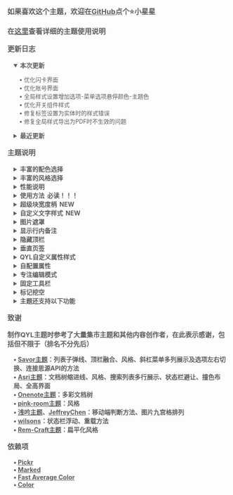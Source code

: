 <p style="opacity: 0.7; font-weight: bold; font-size: 16px">如果喜欢这个主题，欢迎在<a href="https://github.com/QYLexpired/QYL-theme">GitHub</a>点个⭐小星星</p>
<p style="opacity: 0.7; font-weight: bold; font-size: 16px">在<a href="https://icnmjy02sv9g.feishu.cn/wiki/IdZdwz9QRiFOB6khOmIcIdy0n9c?from=from_copylink">这里</a>查看详细的主题使用说明</p>
<p style="opacity: 0.7; font-weight: bold; font-size: 16px; color: var(--b3-theme-primary)">更新日志</p>
<details style="padding-left: 1em; width: fit-content" open>
<summary style="opacity: 0.7; font-weight: bold; font-size: 14px; cursor: pointer">本次更新</summary>
<p style="opacity: 0.7; font-size: 13px; padding-left: 1em">• 优化闪卡界面<br>• 优化账号界面<br>• 全局样式设置增加选项-菜单选项悬停颜色-主题色<br>• 优化开关组件样式<br>• 修复标签设置为实体时的样式错误<br>• 修复全局样式导出为PDF时不生效的问题</p>
</details>
<details style="padding-left: 1em">
<summary style="opacity: 0.7; font-weight: bold; font-size: 14px; cursor: pointer">最近更新</summary>
<p style="opacity: 0.7; font-size: 13px; padding-left: 1em">• QYL自定义属性增加选项-列表视图-时间轴<br>• 重做部分主题动画<br>• 重做块折叠效果<br>• 优化列表转脑图、看板、表格样式<br>• 优化大量细节<br>• 修复关闭QYL自定义属性再重新开启时，CSS自定义属性无法生效的问题<br>• 修复开启全高布局时非protyle窗口样式异常的问题<br>• 明亮模式增加预设配色-余辉<br>• 暗黑模式增加预设配色-隐迹、金樽<br>• 重做青柠配色<br>• 重做薄荷配色<br>• 重做文档树缩进线、多彩文档树、边框化文档树及三者联动效果<br>• 全局样式增加选项-侧栏颜色-与停靠栏一致<br>• 全局样式增加选项-标题颜色-多彩（随主题色变化）<br>• 修复切换明亮/暗黑模式时配色异常的问题<br>• 重做部分input组件样式<br>• 简化反链面板样式并移除吸顶效果<br>• 优化所有配色的线条颜色<br>• 优化switch组件动画效果<br>• 适配数据库分组和卡片视图字段显示<br>• 重做编辑器全宽显示功能，更改为编辑器宽度调整（鼠标右键点击此按钮进行设置）<br>• 优化显示行内备注功能：<br>&nbsp;&nbsp;1.右侧、左侧备注的显示效果可随文档宽度自适应<br>&nbsp;&nbsp;2.支持调节侧边备注宽度（通过拖拽侧边备注的竖向线条调整，双击可恢复默认宽度）<br>&nbsp;&nbsp;3.可通过面包屑按钮来隐藏特定文档的备注<br>• 优化块全宽显示的性能，且不再需要单独开启<br>• <span style="color: var(--b3-theme-primary)">重大更新</span>：增加颜色选项-主题色随题头图变化（注意：此功能需消耗一定性能，请按需启用）<br>• <span style="color: var(--b3-theme-primary)">重大更新</span>：增加元素选项-全局样式设置，右键点击此按钮，可直接在窗口设置全局元素样式，同时删除以下选项：多彩标题和大纲、多彩标签和多彩行级代码、超链接图标、列表多级序号（通过全局样式设置来启用）</p>
</details>
<p style="opacity: 0.7; font-weight: bold; font-size: 16px; color: var(--b3-theme-primary)">主题说明</p>
<details style="padding-left: 1em">
<summary style="opacity: 0.7; font-weight: bold; font-size: 14px; cursor: pointer">丰富的配色选择</summary>
<p style="opacity: 0.7; font-size: 13px; padding-left: 1em">主题提供自定义主题色功能，通过选取色相、饱和度、亮度来搭配出你喜欢的效果<br>主题还额外内置了超过40种预设日夜配色<br>注意：由于部分移动设备不支持OKLCH色彩空间，因此自定义主题色不会生效<br>由于预设配色较多，无法保证全部完善，有任何问题欢迎反馈</p>
</details>
<details style="padding-left: 1em">
<summary style="opacity: 0.7; font-weight: bold; font-size: 14px; cursor: pointer">丰富的风格选择</summary>
<p style="opacity: 0.7; font-size: 13px; padding-left: 1em">可通过选择布局、风格，像搭积木一样组合出你喜欢的整体样式</p>
</details>
<details style="padding-left: 1em">
<summary style="opacity: 0.7; font-weight: bold; font-size: 14px; cursor: pointer">性能说明</summary>
<p style="opacity: 0.7; font-size: 13px; padding-left: 1em">当某个功能未启用时，相应代码不会加载，因此对性能<span style="font-weight: bold; color: var(--b3-theme-primary)">没有任何影响</span><br>若发现卡顿，按照功能对性能的消耗程度，推荐按顺序优先关闭：主题色随时间变化、主题色随题头图变化、沉浸式顶栏、固定工具栏、显示行内备注、图片遮罩、专注编辑模式、QYL自定义属性样式、主题动画、毛玻璃效果、顶栏融合<br>若设备性能不佳，或者文档比较复杂，建议不要同时开启过多功能<br>若极端情况下，由于开启过多功能导致卡死，可删除工作空间<span data-type="code">\conf\QYL-Config.json</span>文件强制关闭</p>
</details>
<details style="padding-left: 1em">
<summary style="opacity: 0.7; font-weight: bold; font-size: 14px; cursor: pointer">使用方法<span style="color: var(--b3-theme-primary); padding-left: 6px">必读！！！</span></summary>
<p style="opacity: 0.7; font-size: 13px; padding-left: 1em">左键点击顶栏（手机端为面包屑）的星月图标打开主题设置面板<br>右键点击星月图标可隐藏主题设置面板的选项<br>主题设置面板中，若启用的按钮右边有小圆点，代表可通过右键点击此按钮来切换功能/打开功能设置面板</p>
</details>
<details style="padding-left: 1em">
<summary style="opacity: 0.7; font-weight: bold; font-size: 14px; cursor: pointer">超级块宽度柄<span style="color: var(--b3-theme-primary); padding-left: 6px">NEW</span></summary>
<p style="opacity: 0.7; font-size: 13px; padding-left: 1em">开启后在水平排列超级块的子块间出现宽度调节句柄，拖动即可调整左右子块的宽度比例<br>双击宽度柄可等分前后子块<br>三击宽度柄可等分全部子块</p>
</details>
<details style="padding-left: 1em">
<summary style="opacity: 0.7; font-weight: bold; font-size: 14px; cursor: pointer">自定义文字样式<span style="color: var(--b3-theme-primary); padding-left: 6px">NEW</span></summary>
<p style="opacity: 0.7; font-size: 13px; padding-left: 1em">鼠标右键点击自定义文字样式按钮可进入设置窗口来进行配置，支持多端同步</p>
</details>
<details style="padding-left: 1em">
<summary style="opacity: 0.7; font-weight: bold; font-size: 14px; cursor: pointer">图片遮罩</summary>
<p style="opacity: 0.7; font-size: 13px; padding-left: 1em">开启后在图片左上角出现标记按钮和闪电按钮<br>标记按钮：开启/关闭遮罩编辑模式<br>闪电按钮：隐藏/恢复所有遮罩<br>编辑模式：拖拽创建遮罩，长按删除遮罩<br>非编辑模式：点击遮罩使其隐藏/恢复<br>移动端暂时不支持创建遮罩<br>此功能对性能有一定消耗，请在非必要时关闭</p>
</details>
<details style="padding-left: 1em">
<summary style="opacity: 0.7; font-weight: bold; font-size: 14px; cursor: pointer">显示行内备注</summary>
<p style="opacity: 0.7; font-size: 13px; padding-left: 1em">开启后行内备注将显示在块的侧边或底部<br>切换方法：右键点击显示行内备注按钮<br>支持解析基础Markdown<br>支持解析HTML，借此可实现任意类型的行内备注，如公式、图片、视频、任意HTML<br>当备注与正文距离较远时，点击正文/备注，可自动跳转<br>点击备注的标题部分可直接打开编辑窗口<br>此功能对性能有一定消耗，请在非必要时关闭</p>
</details>
<details style="padding-left: 1em">
<summary style="opacity: 0.7; font-weight: bold; font-size: 14px; cursor: pointer">隐藏顶栏</summary>
<p style="opacity: 0.7; font-size: 13px; padding-left: 1em">开启后顶栏被隐藏，通过鼠标悬停在页面最上方的两侧来重新呼出<br>若发现在窗口状态无法呼出顶栏，可通过快捷键<span data-type="kbd">连按三次Q</span>来恢复顶栏<br>平板端隐藏顶栏不会生效（防止无法呼出顶栏）</p>
</details>
<details style="padding-left: 1em">
<summary style="opacity: 0.7; font-weight: bold; font-size: 14px; cursor: pointer">垂直页签</summary>
<p style="opacity: 0.7; font-size: 13px; padding-left: 1em">开启后位于左上角的文档栏页签将垂直排列，可展示更多页签<br>可通过CSS代码片段来自定义垂直页签栏的宽度<span data-type="code">:root { --QYL-vertical-width: 125px !important;/* 更改此数值，默认为125px */ }</span></p>
</details>
<details style="padding-left: 1em">
<summary style="opacity: 0.7; font-weight: bold; font-size: 14px; cursor: pointer">QYL自定义属性样式</summary>
<p style="opacity: 0.7; font-size: 13px; padding-left: 1em">在QYL设置窗口开启QYL自定义属性样式后，块/文档菜单出现相应选项<br>不同类型的块具有不同的属性选项</p>
</details>
<details style="padding-left: 1em">
<summary style="opacity: 0.7; font-weight: bold; font-size: 14px; cursor: pointer">自配置属性</summary>
<p style="opacity: 0.7; font-size: 13px; padding-left: 1em">需开启QYL自定义属性<br>通过QYL自定义属性-自配置属性-编辑配置菜单进行配置</p>
</details>
<details style="padding-left: 1em">
<summary style="opacity: 0.7; font-weight: bold; font-size: 14px; cursor: pointer">专注编辑模式</summary>
<p style="opacity: 0.7; font-size: 13px; padding-left: 1em">使当前编辑的块自动保持在编辑器的垂直中心，且模糊未编辑的块来突出当前编辑的块<br>右键点击专注编辑模式可取消模糊效果</p>
</details>
<details style="padding-left: 1em">
<summary style="opacity: 0.7; font-weight: bold; font-size: 14px; cursor: pointer">固定工具栏</summary>
<p style="opacity: 0.7; font-size: 13px; padding-left: 1em">将文字工具栏将固定在编辑器的上、左、下、右四个方向<br>通过鼠标右键单击工具栏来切换位置</p>
</details>
<details style="padding-left: 1em">
<summary style="opacity: 0.7; font-weight: bold; font-size: 14px; cursor: pointer">标记挖空</summary>
<p style="opacity: 0.7; font-size: 13px; padding-left: 1em">使被标记的文字变为挖空样式，鼠标悬停时恢复文字</p>
</details>
<details style="padding-left: 1em">
<summary style="opacity: 0.7; font-weight: bold; font-size: 14px; cursor: pointer">主题还支持以下功能</summary>
<p style="opacity: 0.7; font-size: 13px; padding-left: 1em">顶栏融合、撞色布局、全高界面、隐藏页签和面包屑、动画效果、毛玻璃效果、多彩文档树、网格化搜索列表、编辑器全宽显示、聚焦块高亮、列表子弹线等</p>
</details>
<p style="opacity: 0.7; font-weight: bold; font-size: 16px; color: var(--b3-theme-primary)">致谢</p>
<p style="opacity: 0.7; font-weight: bold; font-size: 15px">制作QYL主题时参考了大量集市主题和其他内容创作者，在此表示感谢，包括但不限于（排名不分先后）</p>
<p style="opacity: 0.7; font-weight: bold; font-size: 14px; padding-left: 1em">
• <a href="https://github.com/royc01/notion-theme">Savor主题</a>：列表子弹线、顶栏融合、风格、斜杠菜单多列展示及选项左右切换、连接思源API的方法<br>
• <a href="https://github.com/mustakshif/Asri">Asri主题</a>：文档树缩进线、风格、搜索列表多行展示、状态栏避让、撞色布局、全高界面<br>
• <a href="https://github.com/chenshinshi/OneNote">Onenote主题</a>：多彩文档树<br>
• <a href="https://github.com/StarDustSheep/pink-room">pink-room主题</a>：风格<br>
• <a href="https://github.com/TCOTC/Whisper">浅吟主题</a>、<a href="https://ld246.com/member/JeffreyChen">JeffreyChen</a>：移动端判断方法、图片九宫格排列<br>
• <a href="https://ld246.com/member/wilsons">wilsons</a>：状态栏浮动、重载方法<br>
• <a href="https://github.com/svchord/Rem-Craft">Rem-Craft主题</a>：扁平化风格<br>
</p>
<p style="opacity: 0.7; font-weight: bold; font-size: 16px; color: var(--b3-theme-primary)">依赖项</p>
<p style="opacity: 0.7; font-weight: bold; font-size: 14px; padding-left: 1em">
• <a href="https://github.com/Simonwep/pickr">Pickr</a><br>
• <a href="https://github.com/markedjs/marked">Marked</a><br>
• <a href="https://github.com/fast-average-color/fast-average-color">Fast Average Color</a><br>
• <a href="https://github.com/Qix-/color">Color</a><br>
</p>